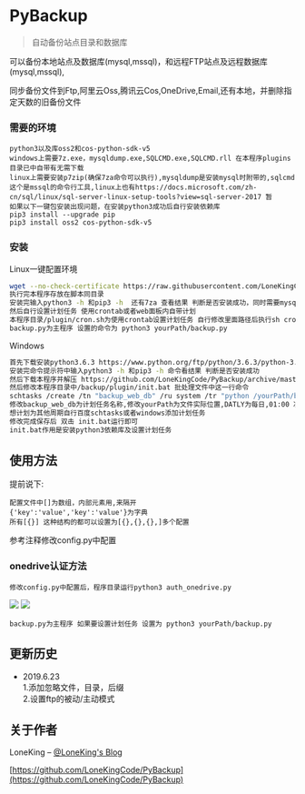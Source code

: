 # PyBackup
> 自动备份站点目录和数据库


可以备份本地站点及数据库(mysql,mssql)，和远程FTP站点及远程数据库(mysql,mssql),

同步备份文件到Ftp,阿里云Oss,腾讯云Cos,OneDrive,Email,还有本地，并删除指定天数的旧备份文件


### 需要的环境
```
python3以及库oss2和cos-python-sdk-v5
windows上需要7z.exe，mysqldump.exe,SQLCMD.exe,SQLCMD.rll 在本程序plugins目录已中自带有无需下载
linux上需要安装p7zip(确保7za命令可以执行),mysqldump是安装mysql时附带的,sqlcmd这个是mssql的命令行工具,linux上也有https://docs.microsoft.com/zh-cn/sql/linux/sql-server-linux-setup-tools?view=sql-server-2017 暂
如果以下一键包安装出现问题，在安装python3成功后自行安装依赖库
pip3 install --upgrade pip
pip3 install oss2 cos-python-sdk-v5
```
### 安装
Linux一键配置环境

```sh
wget --no-check-certificate https://raw.githubusercontent.com/LoneKingCode/PyBackup/master/PyBackup/backup/plugin/init.sh -O pybackup.sh && bash pybackup.sh
执行完本程序存放在脚本同目录
安装完输入python3 -h 和pip3 -h  还有7za 查看结果 判断是否安装成功，同时需要mysqldump命令
然后自行设置计划任务 使用crontab或者web面板内自带计划
本程序目录/plugin/cron.sh为使用crontab设置计划任务 自行修改里面路径后执行sh cron.sh 即可
backup.py为主程序 设置的命令为 python3 yourPath/backup.py
```


Windows

```sh
首先下载安装python3.6.3 https://www.python.org/ftp/python/3.6.3/python-3.6.3.exe
安装完命令提示符中输入python3 -h 和pip3 -h 命令看结果 判断是否安装成功
然后下载本程序并解压 https://github.com/LoneKingCode/PyBackup/archive/master.zip
然后修改本程序目录中/backup/plugin/init.bat 批处理文件中这一行命令
schtasks /create /tn "backup_web_db" /ru system /tr "python /yourPath/backup.py" /sc DAILY /st 01:00
修改backup_web_db为计划任务名称,修改yourPath为文件实际位置,DATLY为每日,01:00 凌晨一点执行
想计划为其他周期自行百度schtasks或者windows添加计划任务
修改完成保存后 双击 init.bat运行即可
init.bat作用是安装python3依赖库及设置计划任务
```

## 使用方法
提前说下:
```
配置文件中[]为数组，内部元素用,来隔开
{'key':'value','key':'value'}为字典 
所有[{}] 这种结构的都可以设置为[{},{},{},]多个配置
```
参考注释修改config.py中配置

### onedrive认证方法
```
修改config.py中配置后，程序目录运行python3 auth_onedrive.py
```
![](https://i.loli.net/2019/02/06/5c5a90ad4f540.png) 
![](https://i.loli.net/2019/02/06/5c5a909812f68.png) 

```
backup.py为主程序 如果要设置计划任务 设置为 python3 yourPath/backup.py
```

## 更新历史
* 2019.6.23  
         1.添加忽略文件，目录，后缀  
         2.设置ftp的被动/主动模式
## 关于作者

LoneKing – [@LoneKing's Blog](https://loneking.net) 


[https://github.com/LoneKingCode/PyBackup](https://github.com/LoneKingCode/PyBackup)

